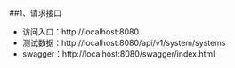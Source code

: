 
##1、请求接口
- 访问入口：http://localhost:8080
- 测试数据：http://localhost:8080/api/v1/system/systems
- swagger：http://localhost:8080/swagger/index.html